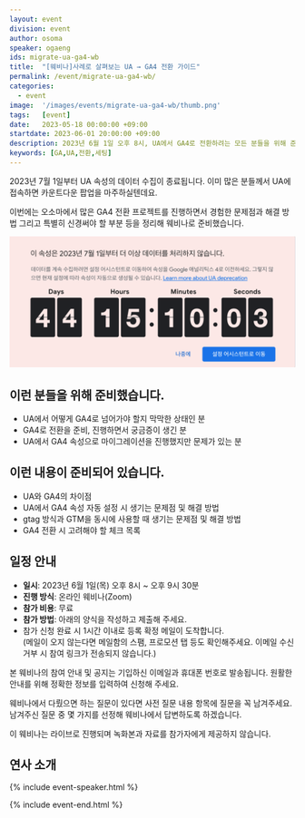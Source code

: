 ```yaml
---
layout: event
division: event
author: osoma
speaker: ogaeng
ids: migrate-ua-ga4-wb
title:  "[웨비나]사례로 살펴보는 UA → GA4 전환 가이드"
permalink: /event/migrate-ua-ga4-wb/
categories:
  - event
image:  '/images/events/migrate-ua-ga4-wb/thumb.png'
tags:   [event]
date:   2023-05-18 00:00:00 +09:00
startdate: 2023-06-01 20:00:00 +09:00
description: 2023년 6월 1일 오후 8시, UA에서 GA4로 전환하려는 모든 분들을 위해 준비했습니다.
keywords: [GA,UA,전환,세팅]
---
```


2023년 7월 1일부터 UA 속성의 데이터 수집이 종료됩니다. 이미 많은 분들께서 UA에 접속하면 카운트다운 팝업을 마주하실텐데요.

이번에는 오소마에서 많은 GA4 전환 프로젝트를 진행하면서 경험한 문제점과 해결 방법 그리고 특별히 신경써야 할 부분 등을 정리해 웨비나로 준비했습니다.

![카운트다운](/images/events/migrate-ua-ga4-wb/countdown.png)

## 이런 분들을 위해 준비했습니다.

- UA에서 어떻게 GA4로 넘어가야 할지 막막한 상태인 분
- GA4로 전환을 준비, 진행하면서 궁금증이 생긴 분
- UA에서 GA4 속성으로 마이그레이션을 진행했지만 문제가 있는 분

## 이런 내용이 준비되어 있습니다.

- UA와 GA4의 차이점
- UA에서 GA4 속성 자동 설정 시 생기는 문제점 및 해결 방법
- gtag 방식과 GTM을 동시에 사용할 때 생기는 문제점 및 해결 방법
- GA4 전환 시 고려해야 할 체크 목록

## 일정 안내

- **일시**: 2023년 6월 1일(목) 오후 8시 ~ 오후 9시 30분
- **진행 방식**: 온라인 웨비나(Zoom)
- **참가 비용**: 무료
- **참가 방법**: 아래의 양식을 작성하고 제출해 주세요.
- 참가 신청 완료 시 1시간 이내로 등록 확정 메일이 도착합니다.<br>(메일이 오지 않는다면 메일함의 스팸, 프로모션 탭 등도 확인해주세요. 이메일 수신거부 시 참여 링크가 전송되지 않습니다.)

본 웨비나의 참여 안내 및 공지는 기입하신 이메일과 휴대폰 번호로 발송됩니다. 원활한 안내를 위해 정확한 정보를 입력하여 신청해 주세요.

웨비나에서 다뤘으면 하는 질문이 있다면 사전 질문 내용 항목에 질문을 꼭 남겨주세요. 남겨주신 질문 중 몇 가지를 선정해 웨비나에서 답변하도록 하겠습니다.

이 웨비나는 라이브로 진행되며 녹화본과 자료를 참가자에게 제공하지 않습니다.

## 연사 소개

{% include event-speaker.html %}

{% include event-end.html %}
